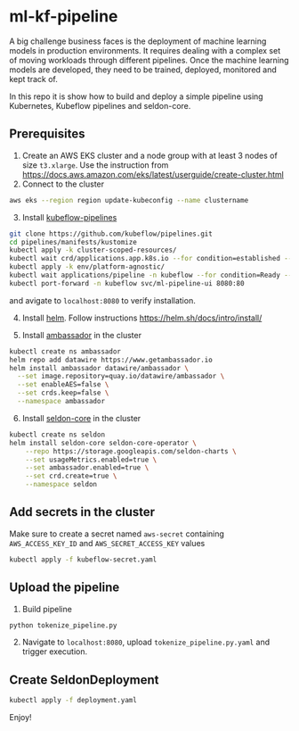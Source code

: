 # ml-kf-pipeline
A big challenge business faces is the deployment of machine learning models in production environments.
It requires dealing with a complex set of moving workloads through different pipelines. 
Once the machine learning models are developed, they need to be trained, deployed, monitored and kept track of.

In this repo it is show how to build and deploy a simple pipeline using Kubernetes, Kubeflow pipelines and seldon-core.

## Prerequisites
 1.  Create an AWS EKS cluster and a node group with at least 3 nodes of size `t3.xlarge`. 
   Use the instruction from https://docs.aws.amazon.com/eks/latest/userguide/create-cluster.html
 2.  Connect to the cluster
```bash
aws eks --region region update-kubeconfig --name clustername
```

 3.  Install [kubeflow-pipelines](https://github.com/kubeflow/pipelines)
```bash
git clone https://github.com/kubeflow/pipelines.git
cd pipelines/manifests/kustomize
kubectl apply -k cluster-scoped-resources/
kubectl wait crd/applications.app.k8s.io --for condition=established --timeout=60s
kubectl apply -k env/platform-agnostic/
kubectl wait applications/pipeline -n kubeflow --for condition=Ready --timeout=1800s
kubectl port-forward -n kubeflow svc/ml-pipeline-ui 8080:80
```
and avigate to `localhost:8080` to verify installation.

 4. Install [helm](https://helm.sh/). Follow instructions https://helm.sh/docs/intro/install/
 
 5. Install [ambassador](https://www.getambassador.io/) in the cluster
```bash
kubectl create ns ambassador
helm repo add datawire https://www.getambassador.io
helm install ambassador datawire/ambassador \
  --set image.repository=quay.io/datawire/ambassador \
  --set enableAES=false \
  --set crds.keep=false \
  --namespace ambassador
```

 6. Install [seldon-core](https://docs.seldon.io/projects/seldon-core/en/latest/) in the cluster
```bash
kubectl create ns seldon
helm install seldon-core seldon-core-operator \
    --repo https://storage.googleapis.com/seldon-charts \
    --set usageMetrics.enabled=true \
    --set ambassador.enabled=true \
    --set crd.create=true \
    --namespace seldon
```

## Add secrets in the cluster
Make sure to create a secret named `aws-secret` containing `AWS_ACCESS_KEY_ID` and `AWS_SECRET_ACCESS_KEY` values
```bash
kubectl apply -f kubeflow-secret.yaml
```

## Upload the pipeline 
 1.  Build pipeline
```bash
python tokenize_pipeline.py  
```

 2.  Navigate to `localhost:8080`, upload `tokenize_pipeline.py.yaml` and trigger execution.

## Create SeldonDeployment
```bash
kubectl apply -f deployment.yaml
```

Enjoy!
